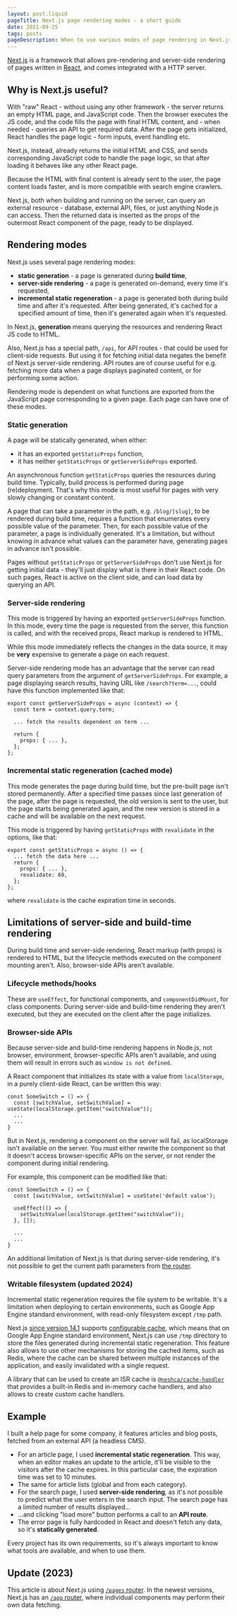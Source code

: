 ```yaml
---
layout: post.liquid
pageTitle: Next.js page rendering modes - a short guide
date: 2021-09-25
tags: posts
pageDescription: When to use various modes of page rendering in Next.js - server-side rendering (SSR), static generation (SSG) and incremental static regeneration (ISR)
---
```


[Next.js](https://nextjs.org/) is a framework that allows pre-rendering and server-side rendering of pages written in [React](https://reactjs.org/), and comes integrated with a HTTP server.

## Why is Next.js useful?

With "raw" React - without using any other framework - the server returns an empty HTML page, and JavaScript code. Then the browser executes the JS code, and the code fills the page with final HTML content, and - when needed - queries an API to get required data. After the page gets initialized, React handles the page logic - form inputs, event handling etc.

Next.js, instead, already returns the initial HTML and CSS, and sends corresponding JavaScript code to handle the page logic, so that after loading it behaves like any other React page.

Because the HTML with final content is already sent to the user, the page content loads faster, and is more compatible with search engine crawlers.

Next.js, both when building and running on the server, can query an external resource - database, external API, files, or just anything Node.js can access. Then the returned data is inserted as the props of the outermost React component of the page, ready to be displayed.

## Rendering modes
Next.js uses several page rendering modes:

- **static generation** - a page is generated during **build time**,
- **server-side rendering** - a page is generated on-demand, every time it's requested,
- **incremental static regeneration** - a page is generated both during build time and after it's requested. After being generated, it's cached for a specified amount of time, then it's generated again when it's requested.

In Next.js, **generation** means querying the resources and rendering React JS code to HTML.

Also, Next.js has a special path, `/api`, for API routes - that could be used for client-side requests. But using it for fetching initial data negates the benefit of Next.js server-side rendering. API routes are of course useful for e.g. fetching more data when a page displays paginated content, or for performing some action.

Rendering mode is dependent on what functions are exported from the JavaScript page corresponding to a given page. Each page can have one of these modes.

### Static generation
A page will be statically generated, when either:
- it has an exported `getStaticProps` function,
- it has neither `getStaticProps` or `getServerSideProps` exported.

An asynchronous function `getStaticProps` queries the resources during build time. Typically, build process is performed during page (re)deployment. That's why this mode is most useful for pages with very slowly changing or constant content.

A page that can take a parameter in the path, e.g. `/blog/[slug]`, to be rendered during build time, requires a function that enumerates every possible value of the parameter. Then, for each possible value of the parameter, a page is individually generated. It's a limitation, but without knowing in advance what values can the parameter have, generating pages in advance isn't possible.

Pages without `getStaticProps` or `getServerSideProps` don't use Next.js for getting initial data - they'll just display what is there in their React code. On such pages, React is active on the client side, and can load data by querying an API.

### Server-side rendering
This mode is triggered by having an exported `getServerSideProps` function. In this mode, every time the page is requested from the server, this function is called, and with the received props, React markup is rendered to HTML.

While this mode immediately reflects the changes in the data source, it may be **very** expensive to generate a page on each request.

Server-side rendering mode has an advantage that the server can read query parameters from the argument of `getServerSideProps`. For example, a page displaying search results, having URL like `/search?term=...`, could have this function implemented like that:
```
export const getServerSideProps = async (context) => {
  const term = context.query.term;

  ... fetch the results dependent on term ...

  return {
    props: { ... },
  };
};
```

### Incremental static regeneration (cached mode)
This mode generates the page during build time, but the pre-built page isn't stored permanently. After a specified time passes since last generation of the page, after the page is requested, the old version is sent to the user, but the page starts being generated again, and the new version is stored in a cache and will be available on the next request.

This mode is triggered by having `getStaticProps` with `revalidate` in the options, like that:

```
export const getStaticProps = async () => {
  ... fetch the data here ...
  return {
    props: { ... },
    revalidate: 60,
  };
};
```
where `revalidate` is the cache expiration time in seconds.

## Limitations of server-side and build-time rendering
During build time and server-side rendering, React markup (with props) is rendered to HTML, but the lifecycle methods executed on the component mounting aren't. Also, browser-side APIs aren't available.

### Lifecycle methods/hooks
These are `useEffect`, for functional components, and `componentDidMount`, for class components. During server-side and build-time rendering they aren't executed, but they are executed on the client after the page initializes.

### Browser-side APIs
Because server-side and build-time rendering happens in Node.js, not browser, environment, browser-specific APIs aren't available, and using them will result in errors such as `window is not defined`.

A React component that initializes its state with a value from `localStorage`, in a purely client-side React, can be written this way:
```
const SomeSwitch = () => {
  const [switchValue, setSwitchValue] = useState(localStorage.getItem("switchValue"));
  ...
  ...
}
```

But in Next.js, rendering a component on the server will fail, as localStorage isn't available on the server. You must either rewrite the component so that it doesn't access browser-specific APIs on the server, or not render the component during initial rendering.

For example, this component can be modified like that:
```
const SomeSwitch = () => {
  const [switchValue, setSwitchValue] = useState('default value');

  useEffect(() => {
    setSwitchValue(localStorage.getItem("switchValue"));
  }, []);

  ...
  ...
}
```

An additional limitation of Next.js is that during server-side rendering, it's not possible to get the current path parameters from [the router](https://nextjs.org/docs/api-reference/next/router#router-object).

### Writable filesystem (updated 2024)
Incremental static regeneration requires the file system to be writable. It's a limitation when deploying to certain environments, such as Google App Engine standard environment, with read-only filesystem except `/tmp` path.

Next.js [since version 14.1](https://nextjs.org/blog/next-14-1#improved-self-hosting) supports [configurable cache](https://nextjs.org/docs/app/building-your-application/deploying#configuring-caching), which means that on Google App Engine standard environment, Next.js can use `/tmp` directory to store the files generated during incremental static regeneration. This feature also allows to use other mechanisms for storing the cached items, such as Redis, where the cache can be shared between multiple instances of the application, and easily invalidated with a single request.

A library that can be used to create an ISR cache is [`@neshca/cache-handler`](https://caching-tools.github.io/next-shared-cache) that provides a built-in Redis and in-memory cache handlers, and also allows to create custom cache handlers.

## Example
I built a help page for some company, it features articles and blog posts, fetched from an external API (a headless CMS).

- For an article page, I used **incremental static regeneration**. This way, when an editor makes an update to the article, it'll be visible to the visitors after the cache expires. In this particular case, the expiration time was set to 10 minutes.
- The same for article lists (global and from each category).
- For the search page, I used **server-side rendering**, as it's not possible to predict what the user enters in the search input. The search page has a limited number of results displayed...
- ...and clicking "load more" button performs a call to an **API route**.
- The error page is fully hardcoded in React and doesn't fetch any data, so it's **statically generated**.

Every project has its own requirements, so it's always important to know what tools are available, and when to use them.

## Update (2023)
This article is about Next.js using [`/pages` router](https://nextjs.org/docs/pages/building-your-application/routing). In the newest versions, Next.js has an [`/app` router](https://nextjs.org/docs/app/building-your-application/routing), where individual components may perform their own data fetching.
